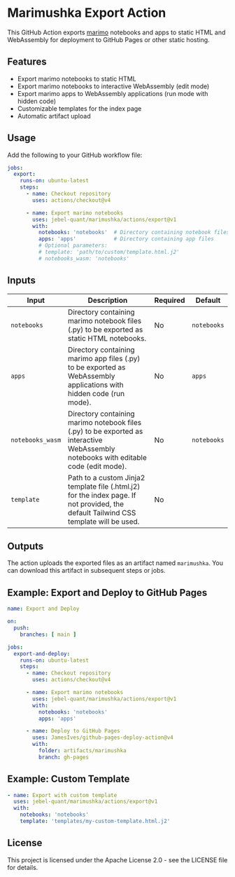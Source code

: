 # Marimushka Export Action

This GitHub Action exports [marimo](https://marimo.io) notebooks and apps
to static HTML and WebAssembly for deployment to GitHub Pages or other static hosting.

## Features

- Export marimo notebooks to static HTML
- Export marimo notebooks to interactive WebAssembly (edit mode)
- Export marimo apps to WebAssembly applications (run mode with hidden code)
- Customizable templates for the index page
- Automatic artifact upload

## Usage

Add the following to your GitHub workflow file:

```yaml
jobs:
  export:
    runs-on: ubuntu-latest
    steps:
      - name: Checkout repository
        uses: actions/checkout@v4

      - name: Export marimo notebooks
        uses: jebel-quant/marimushka/actions/export@v1
        with:
          notebooks: 'notebooks'  # Directory containing notebook files
          apps: 'apps'            # Directory containing app files
          # Optional parameters:
          # template: 'path/to/custom/template.html.j2'
          # notebooks_wasm: 'notebooks'
```

## Inputs

| Input | Description | Required | Default |
|-------|-------------|----------|---------|
| `notebooks` | Directory containing marimo notebook files (.py) to be exported as static HTML notebooks. | No | `notebooks` |
| `apps` | Directory containing marimo app files (.py) to be exported as WebAssembly applications with hidden code (run mode). | No | `apps` |
| `notebooks_wasm` | Directory containing marimo notebook files (.py) to be exported as interactive WebAssembly notebooks with editable code (edit mode). | No | `notebooks` |
| `template` | Path to a custom Jinja2 template file (.html.j2) for the index page. If not provided, the default Tailwind CSS template will be used. | No | |

## Outputs

The action uploads the exported files as an artifact named `marimushka`. You can download this artifact in subsequent steps or jobs.

## Example: Export and Deploy to GitHub Pages

```yaml
name: Export and Deploy

on:
  push:
    branches: [ main ]

jobs:
  export-and-deploy:
    runs-on: ubuntu-latest
    steps:
      - name: Checkout repository
        uses: actions/checkout@v4

      - name: Export marimo notebooks
        uses: jebel-quant/marimushka/actions/export@v1
        with:
          notebooks: 'notebooks'
          apps: 'apps'

      - name: Deploy to GitHub Pages
        uses: JamesIves/github-pages-deploy-action@v4
        with:
          folder: artifacts/marimushka
          branch: gh-pages
```

## Example: Custom Template

```yaml
- name: Export with custom template
  uses: jebel-quant/marimushka/actions/export@v1
  with:
    notebooks: 'notebooks'
    template: 'templates/my-custom-template.html.j2'
```

## License

This project is licensed under the Apache License 2.0 - see the
LICENSE file for details.
